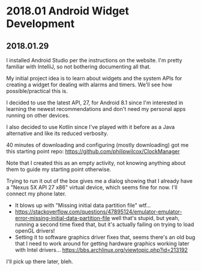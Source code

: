 # 2018.01 Android Widget Development

## 2018.01.29

I installed Android Studio per the instructions on the website. I'm
pretty familiar with IntelliJ, so not bothering documenting all that.

My initial project idea is to learn about widgets and the system APIs
for creating a widget for dealing with alarms and timers. We'll see
how possible/practical this is.

I decided to use the latest API, 27, for Android 8.1 since I'm
interested in learning the newest recommendations and don't need my
personal apps running on other devices.

I also decided to use Kotlin since I've played with it before as a
Java alternative and like its reduced verbosity.

40 minutes of downloading and configuring (mostly downloading) got me
this starting point repo: https://github.com/philipwilcox/ClockManager

Note that I created this as an empty activity, not knowing anything
about them to guide my starting point otherwise.

Trying to run it out of the box gives me a dialog showing that I
already have a "Nexus 5X API 27 x86" virtual device, which seems fine
for now. I'll connect my phone later.
* It blows up with "Missing initial data partition file" wtf...
* https://stackoverflow.com/questions/47895124/emulator-emulator-error-missing-initial-data-partition-file well that's stupid, but yeah, running a second time fixed that, but it's actually failing on trying to load openGL drivers!
* Setting it to software graphics driver fixes that, seems there's an old bug that I need to work around for getting hardware graphics working later with Intel drivers... https://bbs.archlinux.org/viewtopic.php?id=213192

I'll pick up there later, bleh.
